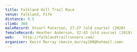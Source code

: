 ```yaml
---
title: Falkland Hill Trail Race
venue: Falkland, Fife
distance: 9.5
climb: 360
maleRecord: Stuart Paterson, 27:27 (old course) (2020)
femaleRecord: Heather Anderson, 32:43 (old course) (2019)
web: 	http://falklandtrailrunners.com/
organiser: Kevin Murray <kevin_murray100@hotmail.com>
---
```

